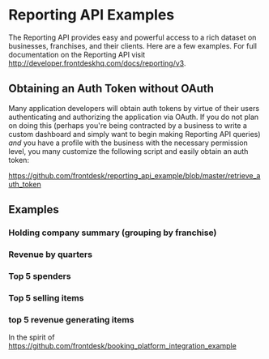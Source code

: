# Reporting API Examples
The Reporting API provides easy and powerful access to a rich dataset on businesses, franchises, and their clients. Here are a few examples. For full documentation on the Reporting API visit http://developer.frontdeskhq.com/docs/reporting/v3.

## Obtaining an Auth Token without OAuth
Many application developers will obtain auth tokens by virtue of their users authenticating and authorizing the application via OAuth. If you do not plan on doing this (perhaps you're being contracted by a business to write a custom dashboard and simply want to begin making Reporting API queries) *and* you have a profile with the business with the necessary permission level, you many customize the following script and easily obtain an auth token:

https://github.com/frontdesk/reporting_api_example/blob/master/retrieve_auth_token

## Examples

### Holding company summary (grouping by franchise)

### Revenue by quarters

### Top 5 spenders

### Top 5 selling items

### top 5 revenue generating items

In the spirit of https://github.com/frontdesk/booking_platform_integration_example
